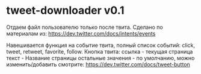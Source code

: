 tweet-downloader v0.1
================

Отдаем файл пользователю только после твита.
Сделано по материалам из: https://dev.twitter.com/docs/intents/events

Навешивается функция на событие твита, полный список событий: click, tweet, retweet, favorite, follow.
Кнопка твита:
ссылка - текущая страница
текст - Название страницы
остальные значения - по умолчанию, можно изменить/добавить смотрите: https://dev.twitter.com/docs/tweet-button